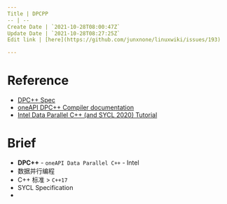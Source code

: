 ```yaml
---
Title | DPCPP
-- | --
Create Date | `2021-10-28T08:00:47Z`
Update Date | `2021-10-28T08:27:25Z`
Edit link | [here](https://github.com/junxnone/linuxwiki/issues/193)

---
```

# Reference
- [DPC++ Spec](https://spec.oneapi.io/versions/latest/elements/dpcpp/source/index.html#)
- [oneAPI DPC++ Compiler documentation](https://intel.github.io/llvm-docs/GetStartedGuide.html)
- [Intel Data Parallel C++ (and SYCL 2020) Tutorial](https://github.com/jeffhammond/dpcpp-tutorial)


# Brief
- **DPC++** - `oneAPI Data Parallel C++` - Intel
- 数据并行编程
- C++ 标准 > `C++17`
- SYCL Specification
- 
